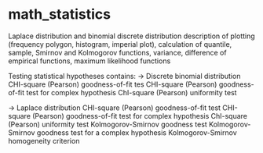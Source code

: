 # math_statistics
Laplace distribution and binomial discrete distribution
description of plotting (frequency polygon, histogram, imperial plot), calculation of quantile, sample, Smirnov and Kolmogorov functions, variance, difference of empirical functions, maximum likelihood functions

Testing statistical hypotheses contains:
-> Discrete binomial distribution 
CHI-square (Pearson) goodness-of-fit tes
CHI-square (Pearson) goodness-of-fit test for complex hypothesis
ChI-square (Pearson) uniformity test 

-> Laplace distribution 
CHI-square (Pearson) goodness-of-fit test
CHI-square (Pearson) goodness-of-fit test for complex hypothesis
ChI-square (Pearson) uniformity test 
Kolmogorov-Smirnov goodness test 
Kolmogorov-Smirnov goodness test for a complex hypothesis
Kolmogorov-Smirnov homogeneity criterion
